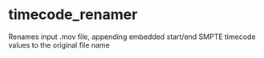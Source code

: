 # timecode_renamer
Renames input .mov file, appending embedded start/end SMPTE timecode values to the original file name
